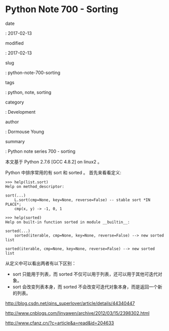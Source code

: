 Python Note 700 - Sorting
=========================

date

:   2017-02-13

modified

:   2017-02-13

slug

:   python-note-700-sorting

tags

:   python, note, sorting

category

:   Development

author

:   Dormouse Young

summary

:   Python note series 700 - sorting

本文基于 Python 2.7.6 \[GCC 4.8.2\] on linux2 。

Python 中排序常用的有 sort 和 sorted 。 首先来看看定义:

    >>> help(list.sort)
    Help on method_descriptor:

    sort(...)
        L.sort(cmp=None, key=None, reverse=False) -- stable sort *IN PLACE*;
        cmp(x, y) -> -1, 0, 1

    >>> help(sorted)
    Help on built-in function sorted in module __builtin__:

    sorted(...)
        sorted(iterable, cmp=None, key=None, reverse=False) --> new sorted list

    sorted(iterable, cmp=None, key=None, reverse=False) --> new sorted list

从定义中可以看出两者有以下区别：

-   sort 只能用于列表，而 sorted
    不仅可以用于列表，还可以用于其他可迭代对象。
-   sort 会改变列表本身，而 sorted
    不会改变可迭代对象本身，而是返回一个新的列表。

<http://blog.csdn.net/qins_superlover/article/details/44340447>

<http://www.cnblogs.com/linyawen/archive/2012/03/15/2398302.html>

<http://www.cfanz.cn/?c=article&a=read&id=204633>
